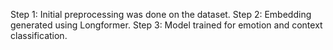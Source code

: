 Step 1: Initial preprocessing was done on the dataset.
Step 2: Embedding generated using Longformer.
Step 3: Model trained for emotion and context classification.
